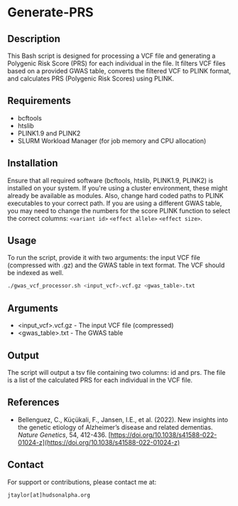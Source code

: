 # Generate-PRS

## Description
This Bash script is designed for processing a VCF file and generating a Polygenic Risk Score (PRS) for each individual in the file. It filters VCF files based on a provided GWAS table, converts the filtered VCF to PLINK format, and calculates PRS (Polygenic Risk Scores) using PLINK.

## Requirements
- bcftools
- htslib
- PLINK1.9 and PLINK2
- SLURM Workload Manager (for job memory and CPU allocation)

## Installation
Ensure that all required software (bcftools, htslib, PLINK1.9, PLINK2) is installed on your system. If you're using a cluster environment, these might already be available as modules. Also, change hard coded paths to PLINK executables to your correct path. If you are using a different GWAS table, you may need to change the numbers for the score PLINK function to select the correct columns: `<variant id>` `<effect allele>` `<effect size>`.

## Usage
To run the script, provide it with two arguments: the input VCF file (compressed with .gz) and the GWAS table in text format. The VCF should be indexed as well.

```bash
./gwas_vcf_processor.sh <input_vcf>.vcf.gz <gwas_table>.txt
```

## Arguments
- <input_vcf>.vcf.gz - The input VCF file (compressed)
- <gwas_table>.txt - The GWAS table

## Output
The script will output a tsv file containing two columns: id and prs. The file is a list of the calculated PRS for each individual in the VCF file.

## References
- Bellenguez, C., Küçükali, F., Jansen, I.E., et al. (2022). New insights into the genetic etiology of Alzheimer’s disease and related dementias. *Nature Genetics*, 54, 412-436. [https://doi.org/10.1038/s41588-022-01024-z](https://doi.org/10.1038/s41588-022-01024-z)

## Contact
For support or contributions, please contact me at:

`jtaylor[at]hudsonalpha.org`
